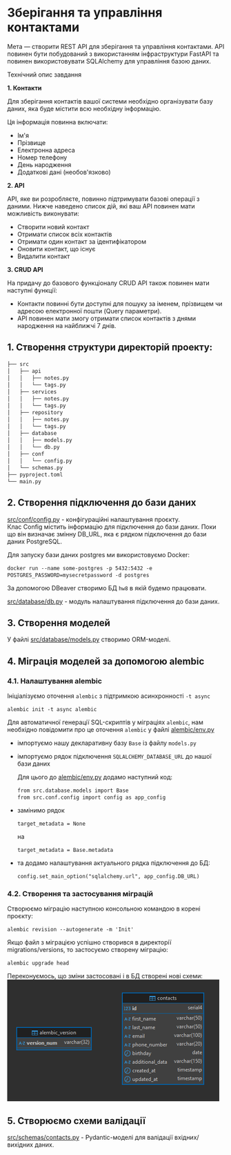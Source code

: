 # Зберігання та управління контактами

Мета — створити REST API для зберігання та управління контактами. API повинен бути побудований з використанням інфраструктури FastAPI та повинен використовувати SQLAlchemy для управління базою даних.

Технічний опис завдання

**1. Контакти**

Для зберігання контактів вашої системи необхідно організувати базу даних, яка буде містити всю необхідну інформацію.

Ця інформація повинна включати:

- Ім'я
- Прізвище
- Електронна адреса
- Номер телефону
- День народження
- Додаткові дані (необов'язково)

**2. API**

API, яке ви розробляєте, повинно підтримувати базові операції з даними. Нижче наведено список дій, які ваш API повинен мати можливість виконувати:

- Створити новий контакт
- Отримати список всіх контактів
- Отримати один контакт за ідентифікатором
- Оновити контакт, що існує
- Видалити контакт

**3. CRUD API**

На придачу до базового функціоналу CRUD API також повинен мати наступні функції:

- Контакти повинні бути доступні для пошуку за іменем, прізвищем чи адресою електронної пошти (Query параметри).
- API повинен мати змогу отримати список контактів з днями народження на найближчі 7 днів.

## 1. Створення структури директорій проекту:

```shell
├── src
│   ├── api
│   │   ├── notes.py
│   │   └── tags.py
│   ├── services
│   │   ├── notes.py
│   │   └── tags.py
│   ├── repository
│   │   ├── notes.py
│   │   └── tags.py
│   ├── database
│   │   ├── models.py
│   │   └── db.py
│   ├── conf
│   │   └── config.py
│   └── schemas.py
├── pyproject.toml
└── main.py
```

## 2. Створення підключення до бази даних

[src/conf/config.py](src/conf/config.py) - конфігураційні налаштування проєкту.  
Клас Config містить інформацію для підключення до бази даних. Поки що він визначає змінну DB_URL, яка є рядком підключення до бази даних PostgreSQL.

Для запуску бази даних postgres ми використовуємо Docker:

```shell
docker run --name some-postgres -p 5432:5432 -e POSTGRES_PASSWORD=mysecretpassword -d postgres
```

За допомогою DBeaver створимо БД `hw8` в якій будемо працювати.

[src/database/db.py](src/database/db.py) - модуль налаштування підключення до бази даних.

## 3. Створення моделей

У файлі [src/database/models.py](src/database/models.py) створимо ORM-моделі.

## 4. Міграція моделей за допомогою alembic

### 4.1. Налаштування alembic

Ініціалізуємо оточення `alembic` з підтримкою асинхронності `-t async`

```shell
alembic init -t async alembic
```

Для автоматичної генерації SQL-скриптів у міграціях `alembic`, нам необхідно повідомити про це оточення `alembic` у файлі [alembic/env.py](alembic/env.py)

- імпортуємо нашу декларативну базу `Base` із файлу `models.py`
- імпортуємо рядок підключення `SQLALCHEMY_DATABASE_URL` до нашої бази даних

  Для цього до [alembic/env.py](alembic/env.py) додамо наступний код:

  ```Py
  from src.database.models import Base
  from src.conf.config import config as app_config
  ```

- замінимо рядок

  ```Py
  target_metadata = None
  ```

  на

  ```Py
  target_metadata = Base.metadata
  ```

- та додамо налаштування актуального рядка підключення до БД:

  ```Py
  config.set_main_option("sqlalchemy.url", app_config.DB_URL)
  ```

### 4.2. Створення та застосування міграцій

Створюємо міграцію наступною консольною командою в корені проєкту:

```Shell
alembic revision --autogenerate -m 'Init'
```

Якщо файл з міграцією успішно створився в директорії migrations/versions, то застосуємо створену міграцію:

```shell
alembic upgrade head
```

Переконуємось, що зміни застосовані і в БД створені нові схеми:  
![4_2](md.media/4_2.png)

## 5. Створюємо схеми валідації

[src/schemas/contacts.py](src/schemas/contacts.py) - Pydantic-моделі для валідації вхідних/вихідних даних.

